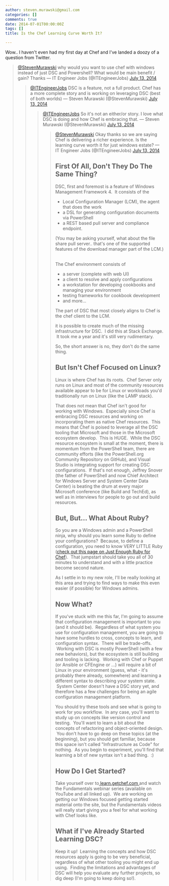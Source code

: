 ```yaml
---
author: steven.murawski@gmail.com
categories: []
comments: true
date: 2014-07-01T00:00:00Z
tags: []
title: Is the Chef Learning Curve Worth It?

---
```


Wow.. I haven't even had my first day at Chef and I've landed a doozy of a question from Twitter.

 
   <blockquote class="twitter-tweet">

[@StevenMurawski](https://twitter.com/StevenMurawski) why would you want to use chef with windows instead of just DSC and Powershell? What would be main benefit / gain? Thanks
— IT Engineer Jobs (@ITEngineerJobs) [July 13, 2014](https://twitter.com/ITEngineerJobs/statuses/488286911598194688)


<script async="" src="//platform.twitter.com/widgets.js" charset="utf-8"></script>
 

 
   <blockquote class="twitter-tweet">

[@ITEngineerJobs](https://twitter.com/ITEngineerJobs) DSC is a feature, not a full product.  Chef has a more complete story and is working on leveraging DSC (best of both worlds)
— Steven Murawski (@StevenMurawski) [July 13, 2014](https://twitter.com/StevenMurawski/statuses/488298084657405953)


<script async="" src="//platform.twitter.com/widgets.js" charset="utf-8"></script>
 

 
   <blockquote class="twitter-tweet">

[@ITEngineerJobs](https://twitter.com/ITEngineerJobs) So it's not an either/or story.  I love what DSC is doing and how Chef is embracing that.
— Steven Murawski (@StevenMurawski) [July 13, 2014](https://twitter.com/StevenMurawski/statuses/488298334101065729)


<script async="" src="//platform.twitter.com/widgets.js" charset="utf-8"></script>
 

 
   <blockquote class="twitter-tweet">

[@StevenMurawski](https://twitter.com/StevenMurawski) Okay thanks so we are saying Chef is delivering a richer experience. Is the learning curve worth it for just windows estate?
— IT Engineer Jobs (@ITEngineerJobs) [July 13, 2014](https://twitter.com/ITEngineerJobs/statuses/488366735364747266)


<script async="" src="//platform.twitter.com/widgets.js" charset="utf-8"></script>
 


## First Of All, Don't They Do The Same Thing?



DSC, first and foremost is a feature of Windows Management Framework 4. &nbsp;It consists of the


*   Local Configuration Manager (LCM), the agent that does the work
*   a DSL for generating configuration documents via PowerShell
*   a REST based pull server and compliance endpoint.

(You may be asking yourself, what about the file share pull server.. that's one of the supported features of the download manager part of the LCM.) &nbsp;


The Chef environment consists of&nbsp;


*   a server (complete with web UI)
*   a client to resolve and apply configurations
*   a workstation for developing cookbooks and managing your environment
*   testing frameworks for cookbook development
*   and more...

The part of DSC that most closely aligns to Chef is the chef client to the LCM.&nbsp;


it is possible to create much of the missing infrastructure for DSC. &nbsp;I did this at Stack Exchange. &nbsp;It took me a year and it's still very rudimentary.


So, the short answer is no, they don't do the same thing.


## But Isn't Chef Focused on Linux?



Linux is where Chef has its roots. &nbsp;Chef Server only runs on Linux and most of the community resources available appear to be for Linux or workloads you'd traditionally run on Linux (like the LAMP stack).


That does not mean that Chef isn't good for working with Windows. &nbsp;Especially since Chef is embracing DSC resources and working on incorporating them as native Chef resources. &nbsp;This means that Chef is poised to leverage all the DSC tooling that Microsoft and those in the Microsoft ecosystem develop. &nbsp;This is HUGE. &nbsp;While the DSC resource ecosystem is small at the moment, there is momentum from the PowerShell team, there are community efforts (like the PowerShell.org Community Repository on GitHub), and Visual Studio is integrating support for creating DSC configurations. &nbsp;If that's not enough, Jeffrey Snover (the father of PowerShell and now Chief Architect for Windows Server and System Center Data Center) is beating the drum at every major Microsoft conference (like Build and TechEd), as well as in interviews for people to go out and build resources.


## But, But... What About Ruby?



So you are a Windows admin and a PowerShell ninja, why should you learn some Ruby to define your configurations? &nbsp;Because, to define a configuration, you need to know VERY LITTLE Ruby ([check out this page on Just Enough Ruby for Chef](http://docs.opscode.com/just_enough_ruby_for_chef.html)). &nbsp;That jumpstart should take you all of 30 minutes to understand and with a little practice become second nature. &nbsp;


As I settle in to my new role, I'll be really looking at this area and trying to find ways to make this even easier (if possible) for Windows admins.


## Now What?



If you've stuck with me this far, I'm going to assume that configuration management is important to you (and it should be). &nbsp;Regardless of what system you use for configuration management, you are going to have some hurdles to cross, concepts to learn, and configuration syntax. &nbsp;There will be trade-offs. &nbsp;Working with DSC is mostly PowerShell (with a few new behaviors), but the ecosystem is still building and tooling is lacking. &nbsp;Working with Chef or Puppet (or Ansible or CFEngine or ...) will require a bit of Linux in your environment (guess, what - it's probably there already, somewhere) and learning a different syntax to describing your system state. &nbsp;System Center doesn't have a DSC story yet, and therefore has a few challenges for being an agile configuration management platform.&nbsp;


You should try these tools and see what is going to work for you workflow. &nbsp;In any case, you'll want to study up on concepts like version control and testing. &nbsp;You'll want to learn a bit about the concepts of refactoring and object-oriented design. &nbsp;You don't have to go deep on these topics (at the beginning), but you should get familiar, because this space isn't called "Infrastructure as Code" for nothing. &nbsp;As you begin to experiment, you'll find that learning a bit of new syntax isn't a bad thing. &nbsp;:)


## How Do I Get Started?



Take yourself over to[ learn.getchef.com ](http://learn.getchef.com/additional-resources/)and watch the Fundamentals webinar series (available on YouTube and all linked up). &nbsp;We are working on getting our Windows focused getting started material onto the site, but the Fundamentals videos will really start giving you a feel for what working with Chef looks like.


## What if I've Already Started Learning DSC?

<p dir="ltr">Keep it up! &nbsp;Learning the concepts and how DSC resources apply is going to be very beneficial, regardless of what other tooling you might end up using. &nbsp;Finding the limitations and advantages of DSC will help you evaluate any further projects, so dig deep (I'm going to keep doing so!).

